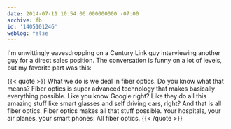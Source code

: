 ```yaml
---
date: 2014-07-11 10:54:06.000000000 -07:00
archive: fb
id: '1405101246'
weblog: false
---
```


I'm unwittingly eavesdropping on a Century Link guy interviewing another guy for a direct sales position. The conversation is funny on a lot of levels, but my favorite part was this:

{{< quote >}}
What we do is we deal in fiber optics. Do you know what that means? Fiber optics is super advanced technology that makes basically everything possible. Like you know Google right? Like they do all this amazing stuff like smart glasses and self driving cars, right? And that is all fiber optics. Fiber optics makes all that stuff possible. Your hospitals, your air planes, your smart phones: All fiber optics.
{{< /quote >}}
